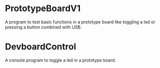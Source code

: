 # PrototypeBoardV1

A program to test basic functions in a prototype board like toggling a led or pressing a button combined with USB.

# DevboardControl

A console program to toggle a led in a prototype board.